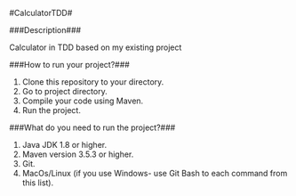 
#CalculatorTDD#


###Description###

Calculator in TDD based on my existing project


###How to run your project?###

1. Clone this repository to your directory.
2. Go to project directory.
3. Compile your code using Maven.
4. Run the project.


###What do you need to run the project?###

1. Java JDK 1.8 or higher.
2. Maven version 3.5.3 or higher. 
3. Git.
4. MacOs/Linux (if you use Windows- use Git Bash to each command from this list).
